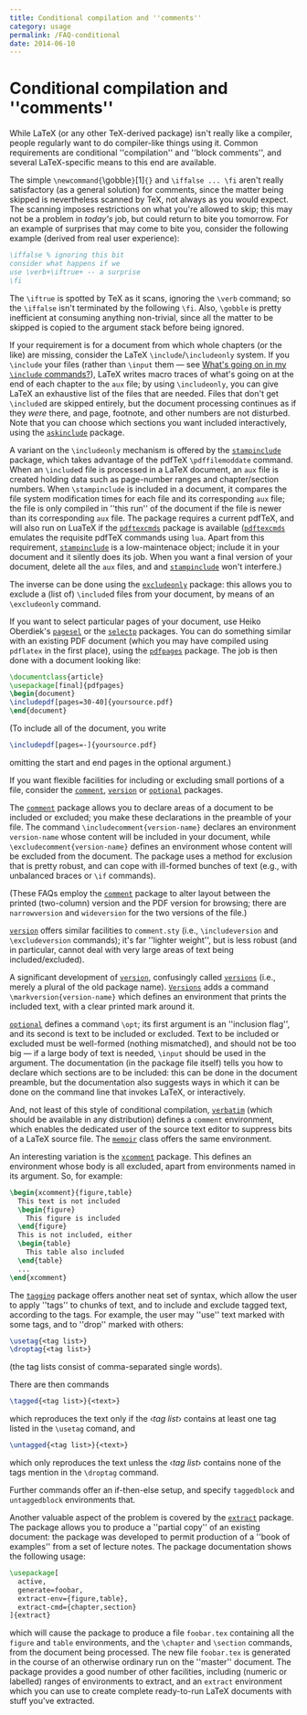 ```yaml
---
title: Conditional compilation and ''comments''
category: usage
permalink: /FAQ-conditional
date: 2014-06-10
---
```


# Conditional compilation and ''comments''

While LaTeX (or any other TeX-derived package) isn't really like a
compiler, people regularly want to do compiler-like things using it.
Common requirements are conditional ''compilation'' and
''block comments'', and several LaTeX-specific means to this end are available.

The simple `\newcommand{`\gobble`}`[1]`{}` 
and `\iffalse ... \fi` aren't really satisfactory (as
a general solution) for comments, since the matter being skipped is
nevertheless scanned by TeX, not always as you would expect.  The
scanning imposes restrictions on what you're allowed to skip; this may
not be a problem in _today's_ job, but could return to bite you
tomorrow.  For an example of surprises that may come to bite you,
consider the following example (derived from real user experience):
```latex
\iffalse % ignoring this bit
consider what happens if we
use \verb+\iftrue+ -- a surprise
\fi
```
The `\iftrue` is spotted by TeX as it scans, ignoring the
`\verb` command; so the `\iffalse` isn't terminated by the
following `\fi`.  Also, `\gobble` is pretty inefficient at
consuming anything non-trivial, since all the matter to be skipped is
copied to the argument stack before being ignored.

If your requirement is for a document from which whole chapters (or
the like) are missing, consider the LaTeX
`\include`/`\includeonly` system.  If you `\include` your
files (rather than `\input` them&nbsp;&mdash; see 
[What's going on in my `\include` commands?](FAQ-include)),
LaTeX writes macro traces of what's going on at the end of each
chapter to the `aux` file; by using `\includeonly`, you can give
LaTeX an exhaustive list of the files that are needed.  Files that
don't get `\include`d are skipped entirely, but the document
processing continues as if they _were_ there, and page, footnote,
and other numbers are not disturbed.  Note that you can choose which
sections you want included interactively, using the
[`askinclude`](https://ctan.org/pkg/askinclude) package.

A variant on the `\includeonly` mechanism is offered by the
[`stampinclude`](https://ctan.org/pkg/stampinclude) package, which takes advantage of the pdfTeX
`\pdffilemoddate` command.  When an `\include`d file is
processed in a LaTeX document, an `aux` file is created
holding data such as page-number ranges and chapter/section numbers.
When `\stampinclude` is included in a document, it compares the
file system modification times for each file and its corresponding
`aux` file; the file is only compiled in ''this run'' of the
document if the file is newer than its corresponding `aux`
file.  The package requires a current pdfTeX, and will also run on
LuaTeX if the [`pdftexcmds`](https://ctan.org/pkg/pdftexcmds) package is available
([`pdftexcmds`](https://ctan.org/pkg/pdftexcmds) emulates the requisite pdfTeX commands using
`lua`.  Apart from this requirement, [`stampinclude`](https://ctan.org/pkg/stampinclude) is
a low-maintenace object; include it in your document and it silently
does its job.  When you want a final version of your document, delete
all the `aux` files, and and [`stampinclude`](https://ctan.org/pkg/stampinclude) won't
interfere.)

The inverse can be done using the [`excludeonly`](https://ctan.org/pkg/excludeonly) package: this
allows you to exclude a (list of) `\include`d files from your
document, by means of an `\excludeonly` command.

If you want to select particular pages of your document, use Heiko
Oberdiek's [`pagesel`](https://ctan.org/pkg/pagesel) or the [`selectp`](https://ctan.org/pkg/selectp) packages.  You
can do something similar with an existing PDF document (which
you may have compiled using `pdflatex` in the first place),
using the [`pdfpages`](https://ctan.org/pkg/pdfpages) package.  The job is then done with a
document looking like:
```latex
\documentclass{article}
\usepackage[final]{pdfpages}
\begin{document}
\includepdf[pages=30-40]{yoursource.pdf}
\end{document}
```
(To include all of the document, you write
```latex
\includepdf[pages=-]{yoursource.pdf}
```
omitting the start and end pages in the optional argument.)

If you want flexible facilities for including or excluding small
portions of a file, consider the [`comment`](https://ctan.org/pkg/comment), [`version`](https://ctan.org/pkg/version) or
[`optional`](https://ctan.org/pkg/optional) packages.

The [`comment`](https://ctan.org/pkg/comment) package allows you to declare areas of a document to be
included or excluded; you make these declarations in the preamble of
your file.  The command `\includecomment{version-name}`
declares an environment `version-name` whose content will
be included in your document, while
`\excludecomment{version-name}` defines an environment whose
content will be excluded from the document.  The package uses a method
for exclusion that is pretty robust, and can cope with ill-formed
bunches of text (e.g., with unbalanced braces or `\if` commands).

(These FAQs employ the [`comment`](https://ctan.org/pkg/comment) package to alter layout
between the printed (two-column) version and the PDF version
for browsing; there are `narrowversion` and
`wideversion` for the two versions of the file.)

[`version`](https://ctan.org/pkg/version) offers similar facilities to `comment.sty`
(i.e., `\includeversion` and `\excludeversion` commands);
it's far ''lighter weight'', but is less robust (and in particular,
cannot deal with very large areas of text being included/excluded).

A significant development of [`version`](https://ctan.org/pkg/version), confusingly called
[`versions`](https://ctan.org/pkg/versions) (i.e., merely a plural of the old package name).
[`Versions`](https://ctan.org/pkg/Versions) adds a command
`\markversion{version-name}` which defines an environment
that prints the included text, with a clear printed mark around it.

[`optional`](https://ctan.org/pkg/optional) defines a command `\opt`; its first argument is
an ''inclusion flag'', and its second is text to be included or
excluded.  Text to be included or excluded must be well-formed
(nothing mismatched), and should not be too big&nbsp;&mdash; if a large body of
text is needed, `\input` should be used in the argument.
The documentation (in the package file itself) tells you
how to declare which sections are to be included: this can be done in
the document preamble, but the documentation also suggests ways in
which it can be done on the command line that invokes LaTeX, or
interactively.

And, not least of this style of conditional compilation,
[`verbatim`](https://ctan.org/pkg/verbatim) (which should be available in any distribution)
defines a `comment` environment, which enables the
dedicated user of the source text editor to suppress bits of a
LaTeX source file.  The [`memoir`](https://ctan.org/pkg/memoir) class offers the same
environment.

An interesting variation is the [`xcomment`](https://ctan.org/pkg/xcomment) package.  This
defines an environment whose body is all excluded, apart from
environments named in its argument.  So, for example:
```latex
\begin{xcomment}{figure,table}
  This text is not included
  \begin{figure}
    This figure is included
  \end{figure}
  This is not included, either
  \begin{table}
    This table also included
  \end{table}
  ...
\end{xcomment}
```

The [`tagging`](https://ctan.org/pkg/tagging) package offers another neat set of syntax, which
allow the user to apply ''tags'' to chunks of text, and to include and
exclude tagged text, according to the tags.  For example, the user may
''use'' text marked with some tags, and to ''drop'' marked with others:
```latex
\usetag{<tag list>}
\droptag{<tag list>}
```
(the tag lists consist of comma-separated single words).

There are then commands
```latex
\tagged{<tag list>}{<text>}
```
which reproduces the text only if the &lsaquo;_tag list_&rsaquo; contains at
least one tag listed in the `\usetag` comand, and
```latex
\untagged{<tag list>}{<text>}
```
which only reproduces the text unless the &lsaquo;_tag list_&rsaquo; contains
none of the tags mention in the `\droptag` command.

Further commands offer an if-then-else setup, and specify
`taggedblock` and `untaggedblock` environments
that.

Another valuable aspect of the problem is covered by the
[`extract`](https://ctan.org/pkg/extract) package.  The package allows you to produce a
''partial copy'' of an existing document: 
the package was developed to permit production of a
''book of examples'' from a set of lecture notes.  The package documentation
shows the following usage:
```latex
\usepackage[
  active,
  generate=foobar,
  extract-env={figure,table},
  extract-cmd={chapter,section}
]{extract}
```
which will cause the package to produce a file `foobar.tex`
containing all the `figure` and `table`
environments, and the `\chapter` and `\section` commands, from
the document being processed.  The new file `foobar.tex` is
generated in the course of an otherwise ordinary run on the ''master''
document.  The package provides a good number of other facilities,
including (numeric or labelled) ranges of environments to extract, and
an `extract` environment which you can use to create complete
ready-to-run LaTeX documents with stuff you've extracted.

